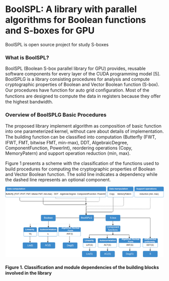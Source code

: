 # BoolSPL: A library with parallel algorithms for Boolean functions and S-boxes for GPU

BoolSPL is open source project for study S-boxes 

### What is BoolSPL?
BoolSPL (Boolean S-box parallel library for GPU) provides, reusable software components for every layer of the CUDA programming model [5]. BoolSPLG is a library consisting procedures for analysis and compute cryptographic properties of Boolean and Vector Boolean function (S-box). Our procedures have function for auto grid conﬁguration. Most of the functions are designed to compute the data in registers because they oﬀer the highest bandwidth. 

### Overview of BoolSPLG Basic Procedures 
 The proposed library implement algorithm as composition of basic function into one parameterized kernel, without care about details of implementation. The building function can be classiﬁed into computation (Butterﬂy (FWT, IFWT, FMT, bitwise FMT, min-max), DDT, AlgebraicDegree, ComponentFunction, PowerInt), reordering operations (Copy, MemoryPatern) and support operation reduction (min, max).

Figure 1 presents a scheme with the classiﬁcation of the functions used to build procedures for computing the cryptographic properties of Boolean and Vector Boolean function. The solid line indicates a dependency while the dashed line represents an optional component.

![header image](https://github.com/BoolSPL/BoolSPL-CUDA-Library/blob/master/DiagramBoolSPL.jpg)

#### Figure 1. Classiﬁcation and module dependencies of the building blocks involved in the library
